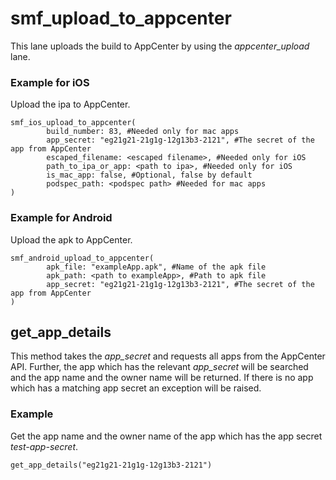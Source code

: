 # smf_upload_to_appcenter

This lane uploads the build to AppCenter by using the *appcenter_upload* lane. 

### Example for iOS
Upload the ipa to AppCenter.
```
smf_ios_upload_to_appcenter(
        build_number: 83, #Needed only for mac apps
        app_secret: "eg21g21-21g1g-12g13b3-2121", #The secret of the app from AppCenter
        escaped_filename: <escaped filename>, #Needed only for iOS
        path_to_ipa_or_app: <path to ipa>, #Needed only for iOS
        is_mac_app: false, #Optional, false by default
        podspec_path: <podspec path> #Needed for mac apps
)
```

### Example for Android
Upload the apk to AppCenter.
```
smf_android_upload_to_appcenter(
        apk_file: "exampleApp.apk", #Name of the apk file
        apk_path: <path to exampleApp>, #Path to apk file
        app_secret: "eg21g21-21g1g-12g13b3-2121", #The secret of the app from AppCenter
)
```

## get_app_details
This method takes the *app_secret* and requests all apps from the AppCenter API. Further, the app which has the relevant *app_secret* will be searched and the app name and the owner name will be returned. If there is no app which has a matching app secret an exception will be raised.  

### Example
Get the app name and the owner name of the app which has the app secret *test-app-secret*.
```
get_app_details("eg21g21-21g1g-12g13b3-2121")
```
